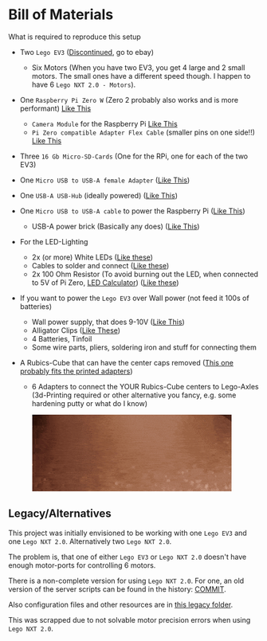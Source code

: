 # Bill of Materials

What is required to reproduce this setup

-   Two `Lego EV3` ([Discontinued](https://www.lego.com/de-lu/product/lego-mindstorms-ev3-31313), go to ebay)
    -   Six Motors (When you have two EV3, you get 4 large and 2 small motors. The small ones have a different speed though. I happen to have 6 `Lego NXT 2.0 - Motors`).
-   One `Raspberry Pi Zero W` (Zero 2 probably also works and is more performant) [Like This](https://www.reichelt.de/raspberry-pi-zero-w-v-1-1-1-ghz-512-mb-ram-wlan-bt-rasp-pi-zero-w-p256438.html)
    -   `Camera Module` for the Raspberry Pi [Like This](https://www.reichelt.de/raspberry-pi-kamera-8mp-67-v2-rasp-cam-2-p170853.html)
    -   `Pi Zero compatible Adapter Flex Cable` (smaller pins on one side!!) [Like This](https://www.reichelt.de/raspberry-pi-zero-flexkabel-fuer-standard-kameramodul-15cm-rpiz-cam-fl15-p223615.html)
-   Three `16 Gb Micro-SD-Cards` (One for the RPi, one for each of the two EV3)
-   One `Micro USB to USB-A female Adapter` ([Like This](https://www.reichelt.de/de/de/raspberry-pi-kabel-micro-usb-m-auf-usb-typ-a-f-otg-10cm--rpi-usb-b-a-1-wt-p316284.html))
-   One `USB-A USB-Hub` (ideally powered) ([Like This](https://www.reichelt.de/usb-2-0-4-port-hub-4x-a-equip-128955-p311104.html))
-   One `Micro USB to USB-A cable` to power the Raspberry Pi ([Like This](https://www.reichelt.de/usb-2-0-kabel-a-stecker-auf-micro-b-stecker-3-m-shvp-77183-w-p211162.html))
    -   USB-A power brick (Basically any does) ([Like This](https://www.reichelt.de/usb-ladegeraet-5-v-1000-ma-schwarz-goobay-44947-p265655.html))
-   For the LED-Lighting
    -   2x (or more) White LEDs ([Like these](https://www.reichelt.de/led-5-mm-bedrahtet-kaltweiss-18000-mcd-15--led-5-18000-ws-p76715.html))
    -   Cables to solder and connect ([Like these](https://www.reichelt.de/entwicklerboards-steckbrueckenkabel-40-pole-m-m-40-cm-debo-kabelset22-p340347.html))
    -   2x 100 Ohm Resistor (To avoid burning out the LED, when connected to 5V of Pi Zero, [LED Calculator](https://www.digikey.de/de/resources/conversion-calculators/conversion-calculator-led-series-resistor)) ([Like these](https://www.reichelt.de/widerstand-metalloxyd-100-ohm-0207-1-0-w-5--1w-100-p1777.html))
-   If you want to power the `Lego EV3` over Wall power (not feed it 100s of batteries)
    -   Wall power supply, that does 9-10V ([Like This](https://www.amazon.de/dp/B0CCV95BSF))
    -   Alligator Clips ([Like These](https://www.amazon.de/dp/B0D7V5G3WT))
    -   4 Batteries, Tinfoil
    -   Some wire parts, pliers, soldering iron and stuff for connecting them
-   A Rubics-Cube that can have the center caps removed ([This one probably fits the printed adapters](https://speedcubeshop.com/products/moyu-rs3-m-2020-3x3-magnetic))

    -   6 Adapters to connect the YOUR Rubics-Cube centers to Lego-Axles (3d-Printing required or other alternative you fancy, e.g. some hardening putty or what do I know)

        ![Printing](../files/Printing.gif)

## Legacy/Alternatives

This project was initially envisioned to be working with one `Lego EV3` and one `Lego NXT 2.0`.
Alternatively two `Lego NXT 2.0`.

The problem is, that one of either `Lego EV3` or `Lego NXT 2.0` doesn't have enough motor-ports for controlling 6 motors.

There is a non-complete version for using `Lego NXT 2.0`.
For one, an old version of the server scripts can be found in the history: [COMMIT](https://github.com/jonas-kell/mz-cube-robot/blob/22c137ebf0f76d9267865a2a87c0837d4efc5210/rpi-server.py).

Also configuration files and other resources are in [this legacy folder](../testing-preparation-setup/nxt-slave/).

This was scrapped due to not solvable motor precision errors when using `Lego NXT 2.0`.

